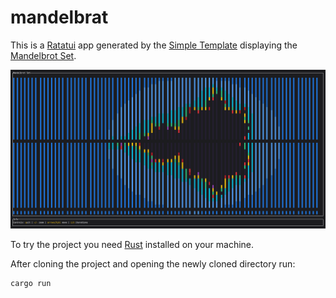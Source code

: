 # mandelbrat

This is a [Ratatui] app generated by the [Simple Template] displaying the [Mandelbrot Set].

[Ratatui]: https://ratatui.rs
[Simple Template]: https://github.com/ratatui/templates/tree/main/simple
[Mandelbrot Set]: https://en.wikipedia.org/wiki/Mandelbrot_set


![mandelbrot](assets/mandelbrot.png)

To try the project you need [Rust](https://www.rust-lang.org/) installed on your machine. 

After cloning the project and opening the newly cloned directory run:
``` 
cargo run
``` 






